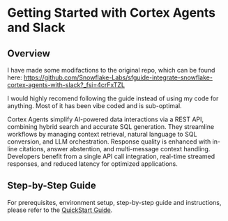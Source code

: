 # Getting Started with Cortex Agents and Slack

## Overview

I have made some modifactions to the original repo, which can be found here: https://github.com/Snowflake-Labs/sfguide-integrate-snowflake-cortex-agents-with-slack?_fsi=4crFxTZL 

I would highly recomend following the guide instead of using my code for anything. Most of it has been vibe coded and is sub-optimal.

Cortex Agents simplify AI-powered data interactions via a REST API, combining hybrid search and accurate SQL generation. They streamline workflows by managing context retrieval, natural language to SQL conversion, and LLM orchestration. Response quality is enhanced with in-line citations, answer abstention, and multi-message context handling. Developers benefit from a single API call integration, real-time streamed responses, and reduced latency for optimized applications.

## Step-by-Step Guide

For prerequisites, environment setup, step-by-step guide and instructions, please refer to the [QuickStart Guide](https://quickstarts.snowflake.com/guide/integrate_snowflake_cortex_agents_with_slack/index.html).
